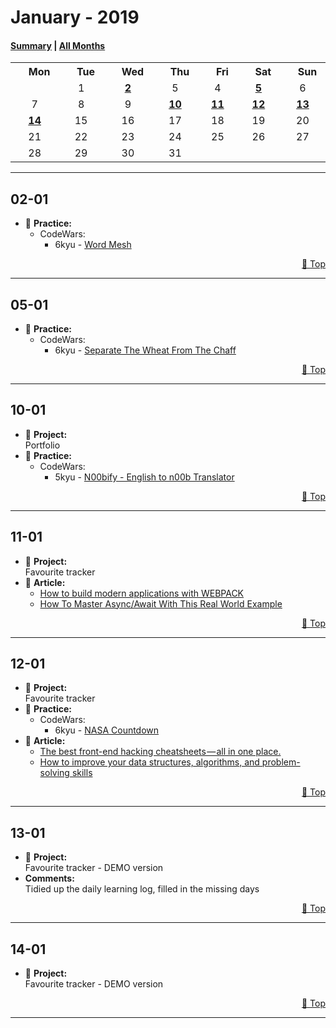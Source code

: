 # January - 2019

#### [Summary](https://github.com/jpacsai/LearningPath/blob/master/Daily-log/2019/January/README.md) | [All Months](https://github.com/jpacsai/LearningPath/blob/master/Daily-log/README.md)

<table align="center">
        <tr>
            <th><img width=15/>Mon<img width=15/></th>
            <th><img width=15/>Tue<img width=15/></th> 
            <th><img width=15/>Wed<img width=15/></th>
            <th><img width=15/>Thu<img width=15/></th>
            <th><img width=15/>Fri<img width=15/></th>
            <th><img width=15/>Sat<img width=15/></th>
            <th><img width=15/>Sun<img width=15/></th>
        </tr>
        <tr>
            <td></td>
            <td align="center">1</td>
            <td align="center"><a href="#02-01"><b>2</b></a></td>
            <td align="center">5</td>
            <td align="center">4</td>
            <td align="center"><a href="#05-01"><b>5</b></a></td>
            <td align="center">6</td>
        </tr>
        <tr>
            <td align="center">7</td>
            <td align="center">8</td>
            <td align="center">9</td>
            <td align="center"><a href="#10-01"><b>10</b></a></td>
            <td align="center"><a href="#11-01"><b>11</b></a></td>
            <td align="center"><a href="#12-01"><b>12</b></a></td>
            <td align="center"><a href="#13-01"><b>13</b></a></td>
        </tr>
        <tr>
            <td align="center"><a href="#14-01"><b>14</b></a></td>
            <td align="center">15</td>
            <td align="center">16</td>
            <td align="center">17</td>
            <td align="center">18</td>
            <td align="center">19</td>
            <td align="center">20</td>
        </tr>
        <tr>
            <td align="center">21</td>
            <td align="center">22</td>
            <td align="center">23</td>
            <td align="center">24</td>
            <td align="center">25</td>
            <td align="center">26</td>
            <td align="center">27</td>
        </tr>
        <tr>
            <td align="center">28</td>
            <td align="center">29</td>
            <td align="center">30</td>
            <td align="center">31</td>
            <td></td>
            <td></td>
            <td></td>
        </tr>
</table>

<!--
Template:
## **01-01**  
   - 🔨 **Project:**  
   - 💪 **Practice:**  
   - 📚 **Course:**  
   - 📘 **Book:**  
   - 📰 **Article:**  
   - 📺 **Video:**  
   - ⚔️ **Challenge:**  
   - **Comments:**  
      
   <p dir='rtl'> <a href='#january---2019'>Top 🔼</a> </p> 
   
***
-->

***

## **02-01**  

   - 💪 **Practice:** 
       - CodeWars:
           - 6kyu - [Word Mesh](https://github.com/jpacsai/codeWars/blob/master/6kyu/WordMesh.js)

<p dir='rtl'> <a href='#january---2019'>Top 🔼</a> </p> 

***

## **05-01**  

   - 💪 **Practice:** 
       - CodeWars:
           - 6kyu - [Separate The Wheat From The Chaff](https://github.com/jpacsai/codeWars/blob/master/6kyu/SeparateChaff.js)

<p dir='rtl'> <a href='#january---2019'>Top 🔼</a> </p> 

***

## **10-01**  

   - 🔨 **Project:**  
         Portfolio
   - 💪 **Practice:** 
       - CodeWars:
           - 5kyu - [N00bify - English to n00b Translator](https://github.com/jpacsai/codeWars/blob/master/5kyu/N00bify.js)

<p dir='rtl'> <a href='#january---2019'>Top 🔼</a> </p> 

***

## **11-01**  

   - 🔨 **Project:**  
        Favourite tracker
   - 📰 **Article:**  
        - [How to build modern applications with WEBPACK](https://medium.freecodecamp.org/how-to-build-modern-applications-with-webpack-c81ccf6dd54f)
        - [How To Master Async/Await With This Real World Example](https://medium.freecodecamp.org/how-to-master-async-await-with-this-real-world-example-19107e7558ad)

<p dir='rtl'> <a href='#january---2019'>Top 🔼</a> </p> 

***

## **12-01**  

   - 🔨 **Project:**  
        Favourite tracker
   - 💪 **Practice:** 
       - CodeWars:
           - 6kyu - [NASA Countdown](https://github.com/jpacsai/codeWars/blob/master/6kyu/NASAcount.js)
   - 📰 **Article:**  
        - [The best front-end hacking cheatsheets — all in one place.](https://medium.freecodecamp.org/modern-frontend-hacking-cheatsheets-df9c2566c72a)
        - [How to improve your data structures, algorithms, and problem-solving skills](https://medium.freecodecamp.org/how-to-improve-your-data-structures-algorithms-and-problem-solving-skills-af50971cba60)

<p dir='rtl'> <a href='#january---2019'>Top 🔼</a> </p> 

***

## **13-01**  
   - 🔨 **Project:**  
        Favourite tracker - DEMO version
   - **Comments:**  
        Tidied up the daily learning log, filled in the missing days
      
   <p dir='rtl'> <a href='#january---2019'>Top 🔼</a> </p> 
   
***

## **14-01**  
   - 🔨 **Project:**  
        Favourite tracker - DEMO version
      
   <p dir='rtl'> <a href='#january---2019'>Top 🔼</a> </p> 
   
***
